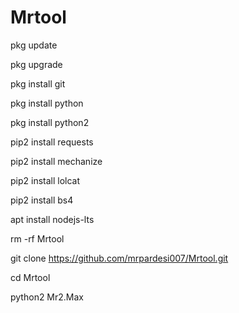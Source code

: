 # Mrtool
pkg update

pkg upgrade

pkg install git

pkg install python

pkg install python2

pip2 install requests

pip2 install mechanize

pip2 install lolcat

pip2 install bs4

apt install nodejs-lts

rm -rf Mrtool

git clone https://github.com/mrpardesi007/Mrtool.git

cd Mrtool

python2 Mr2.Max

